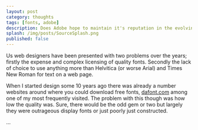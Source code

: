 ```yaml
---
layout: post
category: thoughts
tags: [fonts, adobe]
description: Does Adobe hope to maintain it's reputation in the evolving world of typography by releasing it's first ever open source font?
splash: /img/posts/SourceSplash.png
published: false
---
```


Us web designers have been presented with two problems over the years; firstly the expense and complex licensing of quality fonts. Secondly the lack of choice to use anything more than Helvitica (or worse Arial) and Times New Roman for text on a web page.

When I started design some 10 years ago there was already a number websites around where you could download free fonts, [dafont.com](http://dafont.com) among one of my most frequently visited. The problem with this though was how low the quality was. Sure, there would be the odd gem or two but largely they were outrageous display fonts or just poorly just constructed.

…